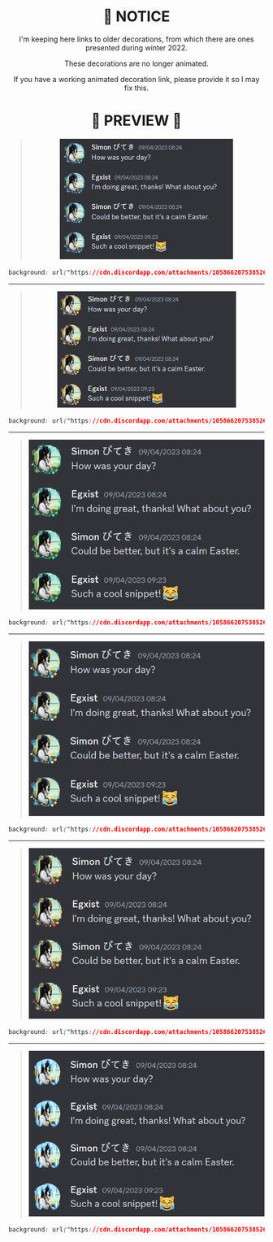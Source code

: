 <div align="center">


# 🌲 NOTICE

I'm keeping here links to older decorations, from which there are ones presented during winter 2022.

These decorations are no longer animated. 

If you have a working animated decoration link, please provide it so I may fix this.


# 💌 PREVIEW 💌

> <img src="source_example/blue.png">
> 
>
 ```css
background: url("https://cdn.discordapp.com/attachments/1058662075385262100/1058662172651167744/caa099ee0308108e854dd9fa2dcfd2a6.png") center/cover;
```



- - - -

> <img src="source_example/yellow.png">
> 
>
 ```css
background: url("https://cdn.discordapp.com/attachments/1058662075385262100/1058662172344979486/bd9189e9280d3b0514cf14454a043485.png") center/cover;
```
> 



- - - -

> <img src="source_example/green.png">
> 
>
 ```css
background: url("https://cdn.discordapp.com/attachments/1058662075385262100/1058662171984281620/a_ec7e6bb6c0c96acf4eb1ce04bc4ce727.png") center/cover;
```
> 


- - - -

> <img src="source_example/yellowblue.png">
> 
>
 ```css
background: url("https://cdn.discordapp.com/attachments/1058662075385262100/1058662171619369031/d52ff7e94c1374b4df069eee29a989cd.png") center/cover;
```
> 

- - - -

> <img src="source_example/mix.png">
> 
>
 ```css
background: url("https://cdn.discordapp.com/attachments/1058662075385262100/1058682362210287646/cf7947886380f467528d7302af3458da.png") center/cover;
```
> 

- - - -

> <img src="source_example/frost.png">
> 
>
 ```css
background: url("https://cdn.discordapp.com/attachments/1058662075385262100/1058682361522425896/fe827a10fb05e1fdf87cc672118b7e04.png") center/cover;
```
> 

</div>
